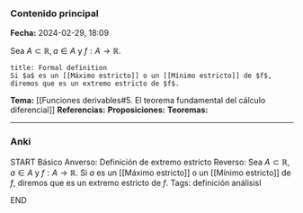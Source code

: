 ### Contenido principal

**Fecha:** 2024-02-29, 18:09

Sea $A \subset \mathbb R, a \in A$ y $f: A \to \mathbb R$.

```ad-formal
title: Formal definition
Si $a$ es un [[Máximo estricto]] o un [[Mínimo estricto]] de $f$, diremos que es un extremo estricto de $f$.
```

**Tema:** [[Funciones derivables#5. El teorema fundamental del cálculo diferencial]]
**Referencias:**
**Proposiciones:**
**Teoremas:**

---
### Anki

START
Básico
Anverso: Definición de extremo estricto
Reverso: Sea $A \subset \mathbb R, a \in A$ y $f: A \to \mathbb R$. Si $a$ es un [[Máximo estricto]] o un [[Mínimo estricto]] de $f$, diremos que es un extremo estricto de $f$.
Tags: definición análisisI
<!--ID: 1709231331239-->
END